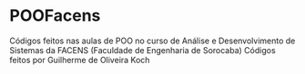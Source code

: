 # POOFacens
Códigos feitos nas aulas de POO no curso de Análise e Desenvolvimento de Sistemas da FACENS (Faculdade de Engenharia de Sorocaba)
Códigos feitos por Guilherme de Oliveira Koch
